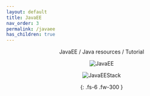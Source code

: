 ```yaml
---
layout: default
title: JavaEE
nav_order: 3
permalink: /javaee
has_children: true
---
```

<div align="center" markdown="1">
JavaEE / Java resources / Tutorial

![JavaEE](https://i.stack.imgur.com/GeZBS.png)

![JavaEEStack](https://i.stack.imgur.com/CybGj.png)

{: .fs-6 .fw-300 }
</div>
